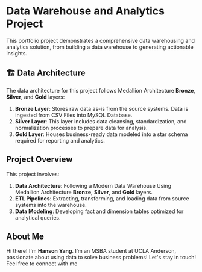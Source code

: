 # Data Warehouse and Analytics Project

This portfolio project demonstrates a comprehensive data warehousing and analytics solution, from building a data warehouse to generating actionable insights.

## 🏗️ Data Architecture

The data architecture for this project follows Medallion Architecture **Bronze**, **Silver**, and **Gold** layers:

1. **Bronze Layer**: Stores raw data as-is from the source systems. Data is ingested from CSV Files into MySQL Database.
2. **Silver Layer**: This layer includes data cleansing, standardization, and normalization processes to prepare data for analysis.
3. **Gold Layer**: Houses business-ready data modeled into a star schema required for reporting and analytics.

## Project Overview

This project involves:

1. **Data Architecture**: Following a Modern Data Warehouse Using Medallion Architecture **Bronze**, **Silver**, and **Gold** layers.
2. **ETL Pipelines**: Extracting, transforming, and loading data from source systems into the warehouse.
3. **Data Modeling**: Developing fact and dimension tables optimized for analytical queries.
   
## About Me

Hi there! I'm **Hanson Yang**. I’m an MSBA student at UCLA Anderson, passionate about using data to solve business problems!
Let's stay in touch! Feel free to connect with me
